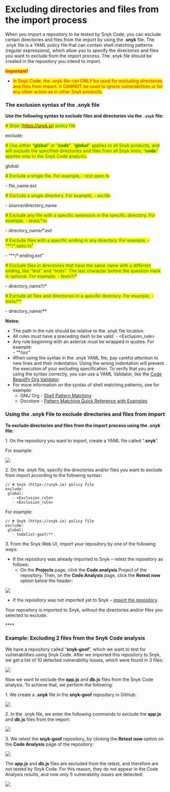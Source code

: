 # Excluding directories and files from the import process



When you import a repository to be tested by Snyk Code, you can exclude certain directories and files from the import by using the .**snyk** file. The .snyk file is a YAML policy file that can contain shell matching patterns (regular expressions), which allow you to specify the directories and files you want to exclude from the import process. The .snyk file should be created in the repository you intend to import.  &#x20;

<mark style="color:red;">**Important!**</mark>

* <mark style="color:red;">In Snyk Code, the .snyk file can ONLY be used for excluding directories and files from import. It CANNOT be used to ignore vulnerabilities or for any other action as in other Snyk products.</mark>

### **The exclusion syntax of the .snyk file**

**Use the following syntax to exclude files and directories via the `.snyk` file:**

<mark style="color:green;"># Snyk (https://snyk.io) policy file</mark>

exclude:

<mark style="color:green;"># Use either “</mark><mark style="color:green;">**global**</mark><mark style="color:green;">” or “</mark><mark style="color:green;">**code**</mark><mark style="color:green;">”. “</mark><mark style="color:green;">**global**</mark><mark style="color:green;">” applies to all Snyk products, and will exclude the specified directories and files from all Snyk tests; “</mark><mark style="color:green;">**code**</mark><mark style="color:green;">” applies only to the Snyk Code analysis.</mark> &#x20;

&#x20;global:

&#x20; <mark style="color:green;"># Exclude a single file. For example, - test.spec.ts</mark>

&#x20;  \- file\_name.ext

&#x20; <mark style="color:green;"># Exclude a single directory. For example, - src/lib</mark>

&#x20;  \- source/directory\_name

&#x20; <mark style="color:green;"># Exclude any file with a specific extension in the specific directory. For example, - tests/\*.ts</mark>

&#x20;  \- directory\_name/\*.ext

&#x20;  <mark style="color:green;"># Exclude files with a specific ending in any directory. For example, - “\*\*/\*.spec.ts”</mark>

&#x20;  \- “\*\*/\*.ending.ext”

&#x20; <mark style="color:green;"># Exclude files in directories that have the same name with a different ending, like “test” and “tests”. The last character before the question mark is optional.  For example, - tests?/\*</mark>

&#x20;  \- directory\_name?/\*

&#x20;  <mark style="color:green;"># Exclude all files and directories in a specific directory. For example, - tests/\*\*</mark>

&#x20;  \- directory\_name/\*\*

**Notes**:

* The path in the rule should be relative to the .snyk file location.
* All rules must have a preceding dash to be valid: - \<Exclusion\_rule>
* Any rule beginning with an asterisk must be wrapped in quotes. For example:\
  \- ”\*/src”
* When using the syntax in the .snyk YAML file, pay careful attention to new lines and their indentation. Using the wrong indentation will prevent the execution of your excluding specification. To verify that you are using the syntax correctly, you can use a YAML Validator, like the [Code Beautify Org Validator](https://codebeautify.org/yaml-validator). &#x20;
* For more information on the syntax of shell matching patterns, see for example:
  * GNU Org - [Shell Pattern Matching](https://www.gnu.org/software/findutils/manual/html\_node/find\_html/Shell-Pattern-Matching.html)
  * Docstore - [Pattern Matching Quick Reference with Examples](https://docstore.mik.ua/orelly/unix/upt/ch26\_10.htm)

&#x20;

### **Using the .snyk File to exclude directories and files from import**

**To exclude directories and files from the import process using the .snyk file:**

1\.  On the repository you want to import, create a YAML file called “.**snyk**”.

For example:

![](<../../../../../.gitbook/assets/Snyk Code - Exlude from Import - .snyk file creation - 2.png>)

2\.  On the .snyk file, specify the directories and/or files you want to exclude from import according to the following syntax:

```
// # Snyk (https://snyk.io) policy file
exclude:
 global:
   - <Exclusion_rule>
   - <Exclusion_rule>
```

For example:

```
// # Snyk (https://snyk.io) policy file
exclude:
 global:
   - todolist-goof/** 
```

&#x20; 3\.  From the Snyk Web UI, import your repository by one of the following ways:

* If the repository was already imported to Snyk – retest the repository as follows:
  * On the **Projects** page, click the **Code analysis** Project of the repository. Then, on the **Code Analysis** page, click the **Retest now** option below the header: &#x20;

![](<../../../../../.gitbook/assets/Snyk Code - Exlude from Import - Retest option.png>)

* If the repository was not imported yet to Snyk – [import the repository](importing-additional-repositories-to-snyk.md).

Your repository is imported to Snyk, without the directories and/or files you selected to exclude.

&#x20;****&#x20;

### **Example**: **Excluding 2 files from the Snyk Code analysis**

We have a repository called “**snyk-goof**”, which we want to test for vulnerabilities using Snyk Code. After we imported this repository to Snyk, we get a list of 10 detected vulnerability issues, which were found in 3 files:

![](<../../../../../.gitbook/assets/Snyk Code - Exlude from Import - Example - Before Exclude.png>)

Now we want to exclude the **app.js** and **db.js** files from the Snyk Code analysis. To achieve that, we perform the following:

1\.  We create a **.snyk** file in the **snyk-goof** repository in GitHub:

![](<../../../../../.gitbook/assets/Snyk Code - Exlude from Import - Example - .snyk file creation.png>)

2\.  In the .snyk file, we enter the following commands to exclude the **app.js** and **db.js** files from the import:

![](<../../../../../.gitbook/assets/Snyk Code - Exlude from Import - Example - Command.png>)

3\.  We retest the **snyk-goof** repository, by clicking the **Retest now** option on the **Code Analysis** page of the repository:

![](<../../../../../.gitbook/assets/Snyk Code - Exlude from Import - Example - Retest option.png>)

The **app.js** and **db.js** files are excluded from the retest, and therefore are not tested by Snyk Code. For this reason, they do not appear in the Code Analysis results, and now only 5 vulnerability issues are detected:

![](<../../../../../.gitbook/assets/Snyk Code - Exlude from Import - Example - Results.png>)
